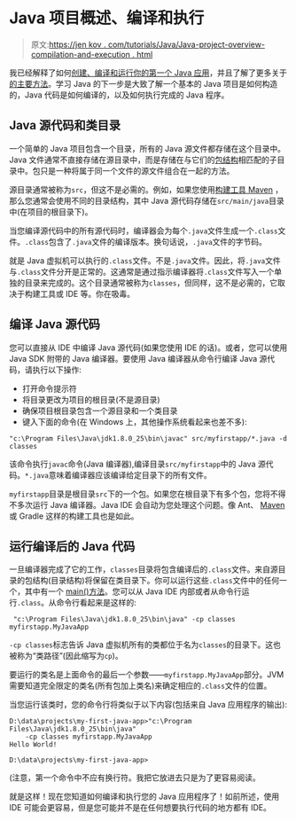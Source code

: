 # Java 项目概述、编译和执行

> 原文:[https://jen kov . com/tutorials/Java/Java-project-overview-compilation-and-execution . html](https://jenkov.com/tutorials/java/java-project-overview-compilation-and-execution.html)

我已经解释了如何[创建、编译和运行你的第一个 Java 应用](http://tutorials.jenkov.com/java/your-first-java-app.html)，并且了解了更多关于[的主要方法](http://tutorials.jenkov.com/java/main-method.html)。学习 Java 的下一步是大致了解一个基本的 Java 项目是如何构造的，Java 代码是如何编译的，以及如何执行完成的 Java 程序。

## Java 源代码和类目录

一个简单的 Java 项目包含一个目录，所有的 Java 源文件都存储在这个目录中。Java 文件通常不直接存储在源目录中，而是存储在与它们的[包结构](packages.html)相匹配的子目录中。包只是一种将属于同一个文件的源文件组合在一起的方法。

源目录通常被称为`src`，但这不是必需的。例如，如果您使用[构建工具 Maven](/maven/maven-tutorial.html) ，那么您通常会使用不同的目录结构，其中 Java 源代码存储在`src/main/java`目录中(在项目的根目录下)。

当您编译源代码中的所有源代码时，编译器会为每个`.java`文件生成一个`.class`文件。`.class`包含了`.java`文件的编译版本。换句话说，`.java`文件的字节码。

就是 Java 虚拟机可以执行的`.class`文件。不是`.java`文件。因此，将`.java`文件与`.class`文件分开是正常的。这通常是通过指示编译器将`.class`文件写入一个单独的目录来完成的。这个目录通常被称为`classes`，但同样，这不是必需的，它取决于构建工具或 IDE 等。你在吸毒。

## 编译 Java 源代码

您可以直接从 IDE 中编译 Java 源代码(如果您使用 IDE 的话)。或者，您可以使用 Java SDK 附带的 Java 编译器。要使用 Java 编译器从命令行编译 Java 源代码，请执行以下操作:

*   打开命令提示符
*   将目录更改为项目的根目录(不是源目录)
*   确保项目根目录包含一个源目录和一个类目录
*   键入下面的命令(在 Windows 上，其他操作系统看起来也差不多):

```
"c:\Program Files\Java\jdk1.8.0_25\bin\javac" src/myfirstapp/*.java -d classes

```

该命令执行`javac`命令(Java 编译器),编译目录`src/myfirstapp`中的 Java 源代码。`*.java`意味着编译器应该编译给定目录下的所有文件。

`myfirstapp`目录是根目录`src`下的一个包。如果您在根目录下有多个包，您将不得不多次运行 Java 编译器。Java IDE 会自动为您处理这个问题。像 Ant、 [Maven](/maven/maven-tutorial.html) 或 Gradle 这样的构建工具也是如此。

## 运行编译后的 Java 代码

一旦编译器完成了它的工作，`classes`目录将包含编译后的`.class`文件。来自源目录的包结构(目录结构)将保留在类目录下。你可以运行这些`.class`文件中的任何一个，其中有一个 [main()方法](main-method.html)。您可以从 Java IDE 内部或者从命令行运行`.class`。从命令行看起来是这样的:

```
 "c:\Program Files\Java\jdk1.8.0_25\bin\java" -cp classes myfirstapp.MyJavaApp

```

`-cp classes`标志告诉 Java 虚拟机所有的类都位于名为`classes`的目录下。这也被称为“类路径”(因此缩写为`cp`)。

要运行的类名是上面命令的最后一个参数——`myfirstapp.MyJavaApp`部分。JVM 需要知道完全限定的类名(所有包加上类名)来确定相应的`.class`文件的位置。

当您运行该类时，您的命令行将类似于以下内容(包括来自 Java 应用程序的输出):

```
D:\data\projects\my-first-java-app>"c:\Program Files\Java\jdk1.8.0_25\bin\java"
    -cp classes myfirstapp.MyJavaApp
Hello World!

D:\data\projects\my-first-java-app>

```

(注意，第一个命令中不应有换行符。我把它放进去只是为了更容易阅读。

就是这样！现在您知道如何编译和执行您的 Java 应用程序了！如前所述，使用 IDE 可能会更容易，但是您可能并不是在任何想要执行代码的地方都有 IDE。